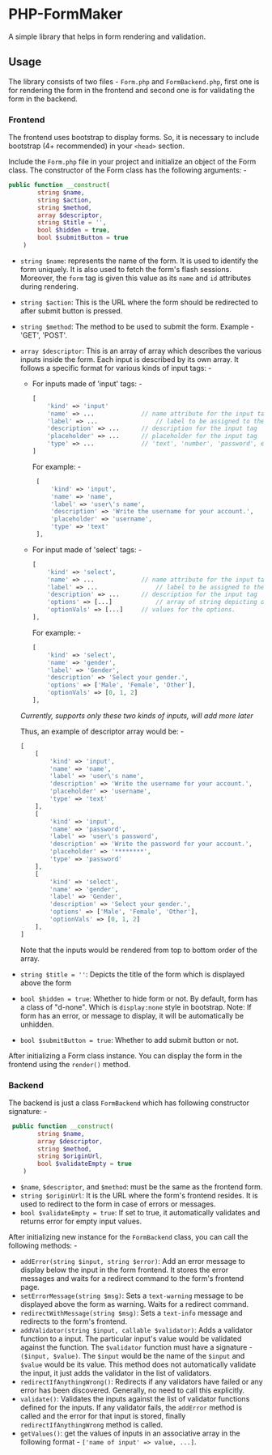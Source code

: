 # PHP-FormMaker

A simple library that helps in form rendering and validation.

## Usage

The library consists of two files - `Form.php` and `FormBackend.php`, first one is for rendering the form in the frontend and second one is for validating the form in the backend.

### Frontend

The frontend uses bootstrap to display forms. So, it is necessary to include bootstrap (4+ recommended) in your `<head>` section.

Include the `Form.php` file in your project and initialize an object of the Form class. The constructor of the Form class has the following arguments: -

```php
public function __construct(
        string $name,
        string $action,
        string $method,
        array $descriptor,
        string $title = '',
        bool $hidden = true,
        bool $submitButton = true
    ) 
```

- `string $name`: represents the name of the form. It is used to identify the form uniquely. It is also used to fetch the form's flash sessions. Moreover, the `form` tag is given this value as its `name` and `id` attributes during rendering.

- `string $action`: This is the URL where the form should be redirected to after submit button is pressed.

- `string $method`: The method to be used to submit the form. Example - 'GET', 'POST'.

- `array $descriptor`: This is an array of array which describes the various inputs inside the form. Each input is described by its own array. It follows a specific format for various kinds of input tags: -

    - For inputs made of 'input' tags: -

      ```php
      [
          'kind' => 'input'		
          'name' => ...				// name attribute for the input tag
          'label' => ...				// label to be assigned to the input tag
          'description' => ...		// description for the input tag
          'placeholder' => ...		// placeholder for the input tag
          'type' => ...				// 'text', 'number', 'password', etc...
      ]
      ```

      For example: -

      ```php
       [
           'kind' => 'input',
           'name' => 'name',
           'label' => 'user\'s name',
           'description' => 'Write the username for your account.',
           'placeholder' => 'username',
           'type' => 'text'
       ],
      ```

    - For input made of 'select' tags: -

      ```php
      [
          'kind' => 'select',
          'name' => ...				// name attribute for the input tag
          'label' => ...				// label to be assigned to the input tag
          'description' => ...		// description for the input tag
          'options' => [...]			// array of string depicting options to be displayed
          'optionVals' => [...]		// values for the options.
      ],
      ```

      For example: -

      ```php
      [
          'kind' => 'select',
          'name' => 'gender',
          'label' => 'Gender',
          'description' => 'Select your gender.',
          'options' => ['Male', 'Female', 'Other'],
          'optionVals' => [0, 1, 2]
      ],
      ```

  *Currently, supports only these two kinds of inputs, will add more later*

  Thus, an example of descriptor array would be: -

  ```php
  [
      [
          'kind' => 'input',
          'name' => 'name',
          'label' => 'user\'s name',
          'description' => 'Write the username for your account.',
          'placeholder' => 'username',
          'type' => 'text'
      ],
      [
          'kind' => 'input',
          'name' => 'password',
          'label' => 'user\'s password',
          'description' => 'Write the password for your account.',
          'placeholder' => '********',
          'type' => 'password'
      ],
      [
          'kind' => 'select',
          'name' => 'gender',
          'label' => 'Gender',
          'description' => 'Select your gender.',
          'options' => ['Male', 'Female', 'Other'],
          'optionVals' => [0, 1, 2]
      ], 
  ]
  ```

  Note that the inputs would be rendered from top to bottom order of the array.

- `string $title = ''`: Depicts the title of the form which is displayed above the form
- `bool $hidden = true`: Whether to hide form or not. By default, form has a class of "d-none". Which is `display:none` style in bootstrap. Note: If form has an error, or message to display, it will be automatically be unhidden.
- `bool $submitButton = true`: Whether to add submit button or not.

After initializing a Form class instance. You can display the form in the frontend using the `render()` method.

### Backend

The backend is just a class `FormBackend` which has following constructor signature: -

```php
 public function __construct(
        string $name,
        array $descriptor,
        string $method,
        string $originUrl,
        bool $validateEmpty = true
    )
```

- `$name`, `$descriptor`, and `$method`: must be the same as the frontend form.
- `string $originUrl`: It is the URL where the form's frontend resides. It is used to redirect to the form in case of errors or messages.
- `bool $validateEmpty = true`:  If set to true, it automatically validates and returns error for empty input values.

After initializing new instance for the `FormBackend` class, you can call the following methods: -

- `addError(string $input, string $error)`: Add an error message to display below the input in the form frontend. It stores the error messages and waits for a redirect command to the form's frontend page.
- `setErrorMessage(string $msg)`: Sets a `text-warning` message to be displayed above the form as warning. Waits for a redirect command.
- `redirectWithMessage(string $msg)`: Sets a `text-info` message and redirects to the form's frontend.
- `addValidator(string $input, callable $validator)`: Adds a validator function to a input. The particular input's value would be validated against the function. The `$validator` function must have a signature - `($input, $value)`. The `$input` would be the name of the `$input` and `$value` would be its value. This method does not automatically validate the input, it just adds the validator in the list of validators.
- `redirectIfAnythingWrong()`: Redirects if any validators have failed or any error has been discovered. Generally, no need to call this explicitly.
- `validate()`: Validates the inputs against the list of validator functions defined for the inputs. If any validator fails, the `addError` method is called and the error for that input is stored, finally `redirectIfAnythingWrong` method is called.
- `getValues()`: get the values of inputs in an associative array in the following format - `['name of input' => value, ...]`.